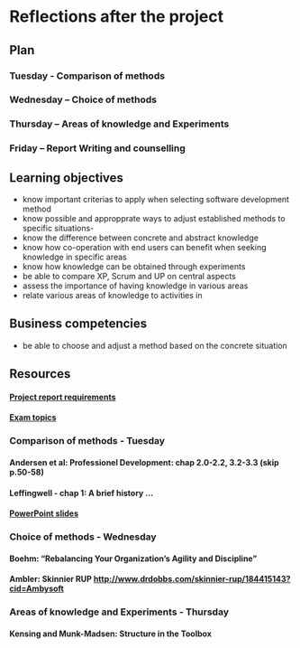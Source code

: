 # Reflections after the project

## Plan
### Tuesday - Comparison of methods
### Wednesday – Choice of methods
### Thursday – Areas of knowledge and Experiments
### Friday – Report Writing and counselling


## Learning objectives
- know important criterias to apply when selecting software development method
- know possible and appropprate ways to adjust established methods to specific situations- 
- know the difference between concrete and abstract knowledge
- know how co-operation with end users can benefit when seeking knowledge in specific areas
- know how knowledge can be obtained through experiments
- be able to compare XP, Scrum and UP on central aspects
- assess the importance of having knowledge in various areas
- relate various areas of knowledge to activities in 

## Business competencies 
- be able to choose and adjust a method based on the concrete situation


## Resources
#### [Project report requirements](https://github.com/Cphdat3sem2018s/SYS-Week3/blob/master/3.%20semester%20SYS%20report%202018.docx)
#### [Exam topics](https://github.com/Cphdat3sem2018s/SYS-Week3/blob/master/Emner%20til%20mundtlig%20eksamen.docx)


### Comparison of methods - Tuesday
#### Andersen et al: Professionel Development: chap 2.0-2.2, 3.2-3.3 (skip p.50-58)
#### Leffingwell - chap 1: A brief history ...
#### [PowerPoint slides](https://github.com/Cphdat3sem2018s/SYS-Week3/blob/master/Comparison%20of%20methods%202018.pptx)

### Choice of methods - Wednesday
#### Boehm: “Rebalancing Your Organization’s Agility and Discipline”
#### Ambler: Skinnier RUP http://www.drdobbs.com/skinnier-rup/184415143?cid=Ambysoft

### Areas of knowledge and Experiments - Thursday
#### Kensing and Munk-Madsen: Structure in the Toolbox



